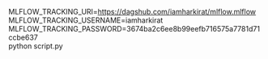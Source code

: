 MLFLOW_TRACKING_URI=https://dagshub.com/iamharkirat/mlflow.mlflow \
MLFLOW_TRACKING_USERNAME=iamharkirat \
MLFLOW_TRACKING_PASSWORD=3674ba2c6ee8b99eefb716575a7781d71ccbe637 \
python script.py